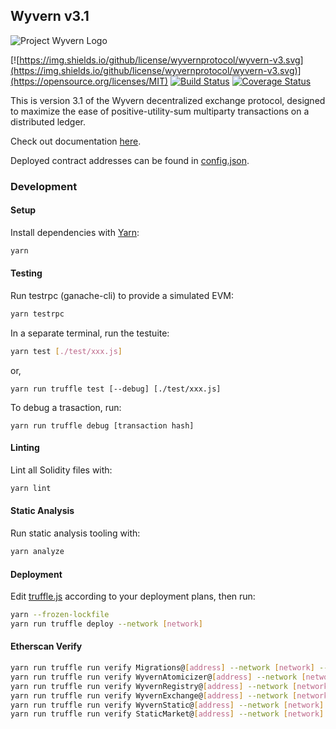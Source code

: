 Wyvern v3.1
-----------

![Project Wyvern Logo](https://media.githubusercontent.com/media/ProjectWyvern/wyvern-branding/master/logo/logo-square-red-transparent-200x200.png?raw=true "Project Wyvern Logo")

[![https://img.shields.io/github/license/wyvernprotocol/wyvern-v3.svg](https://img.shields.io/github/license/wyvernprotocol/wyvern-v3.svg)](https://opensource.org/licenses/MIT) [![Build Status](https://travis-ci.org/wyvernprotocol/wyvern-v3.svg?branch=master)](https://travis-ci.org/wyvernprotocol/wyvern-v3) [![Coverage Status](https://coveralls.io/repos/github/wyvernprotocol/wyvern-v3/badge.svg?branch=master)](https://coveralls.io/github/wyvernprotocol/wyvern-v3?branch=master)

This is version 3.1 of the Wyvern decentralized exchange protocol, designed to maximize the ease of positive-utility-sum multiparty transactions on a distributed ledger.

Check out documentation [here](https://wyvernprotocol.com/docs).

Deployed contract addresses can be found in [config.json](config.json).

### Development

#### Setup

Install dependencies with [Yarn](https://yarnpkg.com/en/):

```bash
yarn
```

#### Testing

Run testrpc (ganache-cli) to provide a simulated EVM:

```bash
yarn testrpc
```

In a separate terminal, run the testuite:

```bash
yarn test [./test/xxx.js]
```

or,

```
yarn run truffle test [--debug] [./test/xxx.js]
```

To debug a trasaction, run:

```
yarn run truffle debug [transaction hash]
```

#### Linting

Lint all Solidity files with:

```bash
yarn lint
```

#### Static Analysis

Run static analysis tooling with:

```bash
yarn analyze
```

#### Deployment

Edit [truffle.js](truffle.js) according to your deployment plans, then run:

```bash
yarn --frozen-lockfile
yarn run truffle deploy --network [network]
```

#### Etherscan Verify

```bash
yarn run truffle run verify Migrations@[address] --network [network] --debug
yarn run truffle run verify WyvernAtomicizer@[address] --network [network] --debug
yarn run truffle run verify WyvernRegistry@[address] --network [network] --debug
yarn run truffle run verify WyvernExchange@[address] --network [network] --debug
yarn run truffle run verify WyvernStatic@[address] --network [network] --debug
yarn run truffle run verify StaticMarket@[address] --network [network] --debug
```
